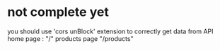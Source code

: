 # **not complete yet**
you should use 'cors unBlock' extension to correctly get data from API 
home page : "/"
products page "/products"